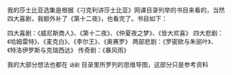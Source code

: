 
我的莎士比亚选集是根据《刁克利讲莎士比亚》网课目录列举的书目来看的，当然四大喜剧，我额外补了《第十二夜》，也看完了。书目如下：

四大喜剧：《威尼斯商人》、《第十二夜》、《仲夏夜之梦》、《皆大欢喜》
四大悲剧：《哈姆雷特》、《麦克白》、《李尔王》、《奥赛罗》
两部悲剧：《罗密欧与朱丽叶》、《特洛伊罗斯与克瑞西达》
传奇剧：《暴风雨》

我的大部分想法也都在 `话剧` 目录里所罗列的思维导图，这部分只是参考资料
